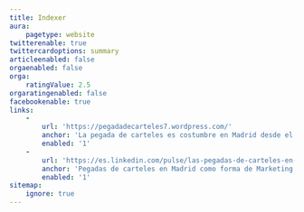 ```yaml
---
title: Indexer
aura:
    pagetype: website
twitterenable: true
twittercardoptions: summary
articleenabled: false
orgaenabled: false
orga:
    ratingValue: 2.5
orgaratingenabled: false
facebookenable: true
links:
    -
        url: 'https://pegadadecarteles7.wordpress.com/'
        anchor: 'La pegada de carteles es costumbre en Madrid desde el siglo XIX'
        enabled: '1'
    -
        url: 'https://es.linkedin.com/pulse/las-pegadas-de-carteles-en-madrid-como-forma-marketing-samuel-tolosa-tgz3f?trk=public_post_feed-article-content'
        anchor: 'Pegadas de carteles en Madrid como forma de Marketing'
        enabled: '1'
sitemap:
    ignore: true
---
```


